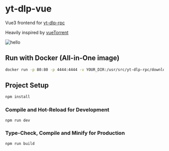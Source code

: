# yt-dlp-vue

Vue3 frontend for [yt-dlp-rpc](https://github.com/marcopeocchi/yt-dlp-rpc)

Heavily inspired by [vueTorrent](https://github.com/WDaan/VueTorrent)

![hello](https://i.ibb.co/BNCg1PT/image-2022-11-10-14-14-21.png)

## Run with Docker (All-in-One image)
```sh
docker run -p 80:80 -p 4444:4444 -v YOUR_DIR:/usr/src/yt-dlp-rpc/downloads ghcr.io/marcopeocchi/yt-dlp-vue:main
```

## Project Setup

```sh
npm install
```

### Compile and Hot-Reload for Development

```sh
npm run dev
```

### Type-Check, Compile and Minify for Production

```sh
npm run build
```
